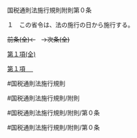 国税通則法施行規則附則第０条

１　この省令は、法の施行の日から施行する。

~~前条(全)←~~　~~→次条(全)~~

[第１項(全)](国税通則法施行規則附則第０条第１項_.md)  

[第１項 　 ](国税通則法施行規則附則第０条第１項.md)  

#国税通則法施行規則

#国税通則法施行規則/附則

#国税通則法施行規則/附則/第０条

#国税通則法施行規則/附則/第０条

